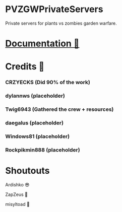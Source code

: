 # PVZGWPrivateServers

Private servers for plants vs zombies garden warfare.

# [Documentation 📄](https://github.com/Twig6943/PVZGWPrivateServers/tree/main/docs)

# Credits 📜

### CRZYECKS (Did 90% of the work)

### dylannws (placeholder)

### Twig6943 (Gathered the crew + resources)

### daegalus (placeholder) 

### Windows81 (placeholder)

### Rockpikmin888 (placeholder)

# Shoutouts

Ardishko 😎

ZapZeus 🐻

misyltoad 🐸
